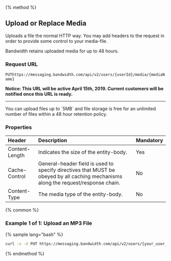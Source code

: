 {% method %}

## Upload or Replace Media
Uploads a file the normal HTTP way. You may add headers to the request in order to provide some control to your media-file.

Bandwidth retains uploaded media for up to 48 hours.

### Request URL
<code class="put">PUT</code>`https://messaging.bandwidth.com/api/v2/users/{userId}/media/{mediaName}`

**Notice: This URL will be active April 15th, 2019. Current customers will be notified once this URL is ready.**

---

<aside class="alert general small">
<p>
You can upload files up to `5MB` and file storage is free for an unlimited number of files within a 48 hour retention policy.
</p>
</aside>

### Properties
| Header         | Description                                                                                                                        | Mandatory |
|:---------------|:-----------------------------------------------------------------------------------------------------------------------------------|:----------|
| Content-Length | Indicates the size of the entity-body.                                                                                             | Yes       |
| Cache-Control  | General-header field is used to specify directives that MUST be obeyed by all caching mechanisms along the request/response chain. | No        |
| Content-Type   | The media type of the entity-body.                                                                                                 | No        |

{% common %}

### Example 1 of 1: Upload an MP3 File

{% sample lang="bash" %}

```bash
curl -v -X PUT https://messaging.bandwidth.com/api/v2/users/{your_user_id}/media/{file.mp3} -H "Content-Type: audio/mpeg" -u {{token}}:{{secret}} --data-binary "@{/filepath/file.mp3}"
```
{% endmethod %}
